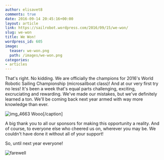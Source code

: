 ```yaml
---
author: elisavet8
comments: true
date: 2016-09-14 20:45:16+00:00
layout: article
link: https://sailrobot.wordpress.com/2016/09/15/we-won/
slug: we-won
title: We Won!
wordpress_id: 605
image:
  teaser: we-won.png
  path: /images/we-won.png
categories:
- articles
---
```


That's right. No kidding. We are officially the champions for 2016's World Robotic Sailing Championship (microsailboat class)! And at our very first try no less! It's been a week that's equal parts challenging, exciting, excruciating and rewarding. We've made our mistakes, but we've definitely learned a ton. We'll be coming back next year armed with way more knowledge than ever.

![img_4663](https://sailrobot.files.wordpress.com/2016/09/img_4663.jpg) Wooo[/caption]

A big thank you to all our sponsors for making this opportunity a reality. And of course, to everyone else who cheered us on, wherever you may be. We couldn't have done it without all of your support!

So, until next year everyone!

![farewell](https://sailrobot.files.wordpress.com/2016/09/farewell.png)
